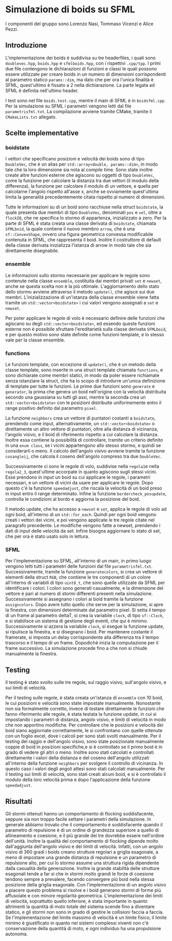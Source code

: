 # Simulazione di boids su SFML

I componenti del gruppo sono Lorenzo Nasi, Tommaso Vicenzi e Alice Pezzi.

## Introduzione

L'implementazione dei boids è suddivisa su tre headerfiles, i quali sono `doublevec.hpp`, `boids.hpp` e `sfmlboids.hpp`, con i rispettivi `.cpp/tpp`.
I primi due file contengono le dichiarazioni di funzioni e classi le quali possono essere utilizzate per creare boids in un numero di dimensioni corrispondenti al parametro statico `params::dim`, ma dato che per ora l'unica finalità è SFML, quest'ultimo è fissato a 2 nella dichiarazione. La parte legata ad SFML è definita nell'ultimo header.

I test sono nel file `boids.test.cpp`, mentre il main di SFML è in `boidsfml.cpp`. Per la simulazione su SFML i parametri vengono letti dal file `parametrisfml.txt`. La compilazione avviene tramite CMake, tramite il `CMakeLists.txt` allegato.

## Scelte implementative 

### boidstate

I vettori che specificano posizioni e velocità dei boids sono di tipo `DoubleVec`, che è un alias per `std::array<double, params::dim>`, in modo tale che la loro dimensione sia nota al compile time. Sono state inoltre create altre funzioni esterne che agiscono su oggetti di tipo `DoubleVec`, come la funzione per calcolare la distanza tra due vettori (il modulo della differenza), la funzione per calcolare il modulo di un vettore, e quella per calcolarne l'angolo rispetto all'asse x, anche se ovviamente quest'ultima limita la generalità precedentemente citata rispetto al numero di dimensioni.

Tutte le informazioni su di un boid sono racchiuse nella struct `boidstate`, la quale presenta due membri di tipo `DoubleVec`, denominati `pos` e `vel`, oltre a `flockID`, che ne specifica lo stormo di appartenza, inizializzato a zero. Per la parte di SFML è stata creata una classe derivata di `boidstate`, chiamata `SFMLboid`, la quale contiene il nuovo membro `arrow`, che è una `sf::ConvexShape`, ovvero una figura geometrica convessa modificabile contenuta in SFML, che rappresenta il boid. 
Inoltre il costruttore di default della classe derivata inizializza l'istanza di arrow in modo tale che sia direttamente disegnabile.

### ensemble

Le informazioni sullo stormo necessarie per applicare le regole sono contenute nella classe `ensemble`, costituita dai membri privati `set` e `newset`, anche se questa scelta non è la più ottimale. L'aggiornamento dello stato dello stormo avviene attraverso il metodo `update()`, che agisce sui due membri. L'inizializzazione di un'istanza della classe ensemble viene fatta tramite un `std::vector<boidstate>` i cui valori vengono assegnati a `set` e `newset`.

Per poter applicare le regole di volo è necessario definire delle funzioni che agiscano su degli `std::vector<boidstate>`, ed essendo queste funzioni esterne non è possibile sfruttare l'ereditarietà sulla classe derivata `SFMLboid`, e per questo motivo sono state definite come funzioni template, e lo stesso vale per la classe ensemble.

### functions

Le funzioni template, con eccezione di `update()`, che è un metodo della classe template, sono inserite in una struct template chiamata `functions`, e sono dichiarate come membri statici, in modo da poter essere richiamate senza istanziare la struct, che ha lo scopo di introdurre un'unica definizione di template per tutte le funzioni.
Le prime due funzioni sono `generate` e `generator`, la prima che genera un boid nell'origine con la velocità distribuita secondo una gaussiana su tutti gli assi, mentre la seconda crea un `std::vector<boidstate>` con le posizioni distribuite uniformemente entro il range positivo definito dal parametro `pixel`. 

La funzione `neighbors` crea un vettore di puntatori costanti a `boidstate`, prendendo come input, alternativamente, un `std::vector<boidstate>` o direttamente un altro vettore di puntatori, oltre alla distanza di vicinanza, l'angolo visivo, e il boid di riferimento rispetto a cui calcolare la distanza. Inoltre essa contiene la possibilità di controllare, tramite un criterio definito in una `enum class`, se i vicini appartengono allo stesso stormo, e quindi se considerarli o meno. Il calcolo dell'angolo visivo avviene tramite la funzione `cosangleij`, che calcola il coseno dell'angolo compreso tra due `DoubleVec`.

Successivamente ci sono le regole di volo, suddivise nella `regola1`e nella `regola2_3`, quest'ultime accorpate in quanto agiscono sugli stessi vicini. Esse prendono in input un boid su cui applicare le regole, i parametri necessari, e un vettore di vicini da usare per applicare le regole. 
Dopo questo c'è la funzione `speedadjust`, che riscala la velocità di un boid preso in input entro il range determinato.
Infine la funzione `bordercheck_posupdate`, controlla le condizioni al bordo e aggiorna la posizione del boid.

Il metodo update, che ha accesso a `newset` e `set`, applica le regole di volo ad ogni boid, all'interno di un `std::for_each`. Quindi per ogni boid vengono creati i vettori dei vicini, e poi vengono applicate le tre regole citate nel paragrafo precedente. Le modifiche vengono fatte a newset, prendendo i dati di input delle velocità da set. Infine bisogna aggiornare lo stato di set, che per ora è stato usato solo in lettura.

### SFML

Per l'implementazione su SFML, all'interno di un main, in primo luogo vengono letti tutti i parametri delle funzioni dal file `parametrisfml.txt`. Successivamente, tramite la funzione `generatecolors`, si crea un vettore di elementi della struct `RGB`, che contiene le tre componenti di un colore all'interno di variabili di tipo `uint8_t`, che sono quelle utilizzate da SFML per identificare i colori. I colori sono generati casualmente, e la dimensione del vettore è pari al numero di stormi differenti presenti nella simulazione. Successivamente si assegnano i colori ai boid tramite la funzione `assigncolors`. 
Dopo avere tutto quello che serve per la simulazione, si apre la finestra, con dimensioni determinate dal parametro pixel. Si setta il tempo di un frame al parametro deltaT, si crea la variabile `clock`, di tipo `sf::Clock`, e si stabilisce un sistema di gestione degli eventi, che qui è minimo. Successivamente si azzera la variabile `clock`, si esegue la funzione update, si ripulisce la finestra, e si disegnano i boid. 
Per mantenere costante il framerate, si imposta un delay corrispondente alla differenza tra il tempo trascorso e il tempo di un frame. Dopodichè inizia la computazione per il frame successivo.
La simulazione procede fino a che non si chiude manualmente la finestra.

## Testing

Il testing è stato svolto sulle tre regole, sul raggio visivo, sull'angolo visivo, e sui limiti di velocità.

Per il testing sulle regole, è stata creata un'istanza di `ensemble` con 10 boid, le cui posizioni e velocità sono state impostate manualmente. Nonostante non sia formalmente corretto, invece di testare direttamente le funzioni che fanno riferimento alle regole, è stata testata la funzione update, in cui si impostando i parametri di distanza, angolo visivo, e limitì di velocità in modo che non apportino modifiche. Per controllare che le posizioni e velocità dei boid siano aggiornate correttamente, le si confrontano con quelle ottenute con un foglio excel, dove i calcoli per sono stati svolti manualmente. 
Per il testing del raggio e dell'angolo visivo, sono state posizionate manualmente coppie di boid in posizioni specifiche,e si è controllato se il primo boid è in grado di vedere gli altri o meno. Inoltre sono stati calcolati e controllati direttamente i valori della distanza e del coseno dell'angolo utilizzati all'interno della funzione `neighbors` per svolgere il controllo di vicinanza. In questo caso i valori degli angoli attesi sono stati calcolati manualmente.
Per il testing sui limiti di velocità, sono stati creati alcuni boid, e si è controllato il modulo della loro velocità prima e dopo l'applicazione della funzione `speedadjust`.

## Risultati 

Gli stormi ottenuti hanno un comportamento di flocking soddisfacente, seppure sia non troppo facile settare i parametri della simulazione. In generale abbiamo trovato che il comportamento è soddisfacente quando il parametro di repulsione è di un ordine di grandezza superiore a quello di allineamento e coesione, e il più grande dei tre dovrebbe essere nell'ordine dell'unità. Inoltre la qualità del comportamento di flocking dipende molto dall'aggiunta dell'angolo visivo e dei limiti di velocità. Infatti, con un angolo visivo di 360 gradi i boids creano strutture regolari a griglia esagonale, a meno di impostare una grande distanza di repulsione e un parametro di repulsione alto, per cui lo stormo assume una struttura rigida dipendente dalla casualità della generazione. Inoltre la grande stabilità delle strutture esagonali tende a far si che in stormi molto grandi le forze di coesione tendono sempre a prevalere, facendo convergere più boid nella stessa posizione della griglia esagonale. Con l'implementazione di un angolo visivo a piacere questo problema si risolve e i boid generano stormi di forme più affusolate e con minore regolarità geometrica. 
L'implementazione dei limiti di velocità, soprattutto quello inferiore, è stata importante in quanto altrimenti la quantità di moto totale del sistema scende fino a diventare statico, e gli stormi non sono in grado di gestire le collisioni faccia a faccia. Se l'implementazione del limite massimo di velocità è un limite fisico, il limite minimo è giustificato in quanto nei sistemi complessi viventi non c'è conservazione della quantità di moto, e ogni individuo ha una propulsione autonoma.
